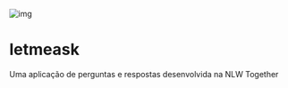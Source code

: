 ![img](https://github.com/rocketseat-education/nlw-06-reactjs/blob/master/.github/cover.svg)

# letmeask
Uma aplicação de perguntas e respostas desenvolvida na NLW Together
